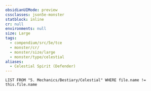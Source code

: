 ```yaml
---
obsidianUIMode: preview
cssclasses: json5e-monster
statblock: inline
cr: null
environments: null
size: Large
tags:
  - compendium/src/5e/tce
  - monster/cr/
  - monster/size/large
  - monster/type/celestial
aliases:
  - Celestial Spirit (Defender)
---
```

```dataview
LIST FROM "5. Mechanics/Bestiary/Celestial" WHERE file.name != this.file.name
```
